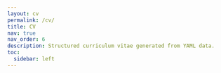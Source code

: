 ```yaml
---
layout: cv
permalink: /cv/
title: CV
nav: true
nav_order: 6
description: Structured curriculum vitae generated from YAML data.
toc:
  sidebar: left
---
```

